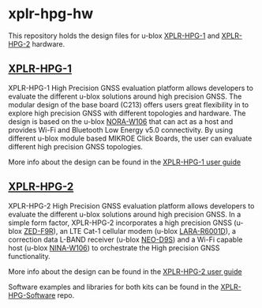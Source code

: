 # xplr-hpg-hw



This repository holds the design files for u-blox [XPLR-HPG-1](https://www.u-blox.com/en/product/xplr-hpg-1) and [XPLR-HPG-2](https://www.u-blox.com/en/product/xplr-hpg-2) hardware.



## [XPLR-HPG-1](https://www.u-blox.com/en/product/xplr-hpg-1)
XPLR-HPG-1 High Precision GNSS evaluation platform allows developers to evaluate the different u-blox solutions around high precision GNSS. The modular design of the base board (C213) offers users great flexibility in to explore high precision GNSS with different topologies and hardware. The design is based on the u-blox [NORA-W106](https://www.u-blox.com/en/product/nora-w10-series) that can act as a host and provides Wi-Fi and Bluetooth Low Energy v5.0 connectivity.
By using different u-blox module based MIKROE Click Boards, the user can evaluate different high precision GNSS topologies.



More info about the design can be found in the [XPLR-HPG-1 user guide](https://www.u-blox.com/en/product/xplr-hpg-1)



## [XPLR-HPG-2](https://www.u-blox.com/en/product/xplr-hpg-2)
XPLR-HPG-2 High Precision GNSS evaluation platform allows developers to evaluate the different u-blox solutions around high precision GNSS. In a simple form factor, XPLR-HPG-2 incorporates a high precision GNSS (u-blox [ZED-F9R](https://www.u-blox.com/en/product/zed-f9r-module)), an LTE Cat-1 cellular modem (u-blox [LARA-R6001D](https://www.u-blox.com/en/product/lara-r6-series)), a correction data L-BAND receiver (u-blox [NEO-D9S](https://www.u-blox.com/en/product/neo-d9s-series)) and a Wi-Fi capable host (u-blox [NINA-W106](https://www.u-blox.com/en/product/nina-w10-series-open-cpu)) to orchestrate the High precision GNSS functionality.



More info about the design can be found in the [XPLR-HPG-2 user guide](https://www.u-blox.com/en/product/xplr-hpg-2)

Software examples and libraries for both kits can be found in the [XPLR-HPG-Software](https://github.com/u-blox/XPLR-HPG-software) repo.
